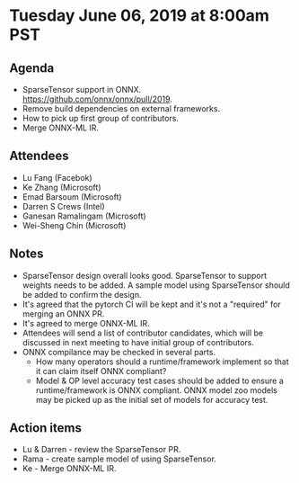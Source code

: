 <!--- SPDX-License-Identifier: Apache-2.0 -->

# Tuesday June 06, 2019 at 8:00am PST

## Agenda
* SparseTensor support in ONNX. https://github.com/onnx/onnx/pull/2019.
* Remove build dependencies on external frameworks.
* How to pick up first group of contributors.
* Merge ONNX-ML IR.

## Attendees
* Lu Fang (Facebok)
* Ke Zhang (Microsoft)
* Emad Barsoum (Microsoft)
* Darren S Crews (Intel)
* Ganesan Ramalingam (Microsoft)
* Wei-Sheng Chin (Microsoft)

## Notes
* SparseTensor design overall looks good. SparseTensor to support weights needs to be added. A sample model using SparseTensor should be added to confirm the design.
* It's agreed that the pytorch CI will be kept and it's not a "required" for merging an ONNX PR.
* It's agreed to merge ONNX-ML IR.
* Attendees will send a list of contributor candidates, which will be discussed in next meeting to have initial group of contributors.
* ONNX compilance may be checked in several parts.
    * How many operators should a runtime/framework implement so that it can claim itself ONNX compliant?
    * Model & OP level accuracy test cases should be added to ensure a runtime/framework is ONNX compliant. ONNX model zoo models may be picked up as the initial set of models for accuracy test.

## Action items
* Lu & Darren - review the SparseTensor PR.
* Rama - create sample model of using SparseTensor.
* Ke - Merge ONNX-ML IR.
